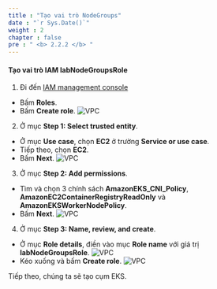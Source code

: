 ```yaml
---
title : "Tạo vai trò NodeGroups"
date : "`r Sys.Date()`"
weight : 2
chapter : false
pre : " <b> 2.2.2 </b> "
---
```


#### Tạo vai trò IAM **labNodeGroupsRole**
1. Đi đến [IAM management console](https://console.aws.amazon.com/iam/home)
  - Bấm **Roles**.
  - Bấm **Create role**.
  ![VPC](/workshop.chaunguyen.site/2.prerequisite/ws01-createrole01.png)

2. Ở mục **Step 1: Select trusted entity**.
  - Ở mục **Use case**, chọn **EC2** ở trường **Service or use case**.
  - Tiếp theo, chọn **EC2**.
  - Bấm **Next**.
  ![VPC](/workshop.chaunguyen.site/2.prerequisite/ws01-createrole06.png)

3. Ở mục **Step 2: Add permissions**.
  - Tìm và chọn 3 chính sách **AmazonEKS_CNI_Policy**, **AmazonEC2ContainerRegistryReadOnly** và **AmazonEKSWorkerNodePolicy**.
  - Bấm **Next**.
  ![VPC](/workshop.chaunguyen.site/2.prerequisite/ws01-createrole07.png)

4. Ở mục **Step 3: Name, review, and create**.
  - Ở mục **Role details**, điền vào mục **Role name** với giá trị **labNodeGroupsRole**.
  ![VPC](/workshop.chaunguyen.site/2.prerequisite/ws01-createrole08.png)
  - Kéo xuống và bấm **Create role**.
  ![VPC](/workshop.chaunguyen.site/2.prerequisite/ws01-createrole09.png)

Tiếp theo, chúng ta sẽ tạo cụm EKS.